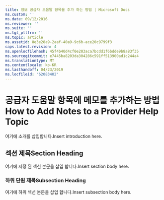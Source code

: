 ```yaml
---
title: 정보 공급자 도움말 항목을 추가 하는 방법 | Microsoft Docs
ms.custom: ''
ms.date: 09/12/2016
ms.reviewer: ''
ms.suite: ''
ms.tgt_pltfrm: ''
ms.topic: article
ms.assetid: 8e3e28a9-2aaf-40a9-9c6b-ace20c9799f3
caps.latest.revision: 4
ms.openlocfilehash: 45f4b40d4cf0e203aca7bcdd1f6bdde9b8a83f35
ms.sourcegitcommit: e7445ba8203da304286c591ff513900ad1c244a4
ms.translationtype: MT
ms.contentlocale: ko-KR
ms.lasthandoff: 04/23/2019
ms.locfileid: "62083402"
---
```

# <a name="how-to-add-notes-to-a-provider-help-topic"></a><span data-ttu-id="df78f-102">공급자 도움말 항목에 메모를 추가하는 방법</span><span class="sxs-lookup"><span data-stu-id="df78f-102">How to Add Notes to a Provider Help Topic</span></span>

<span data-ttu-id="df78f-103">여기에 소개를 삽입합니다.</span><span class="sxs-lookup"><span data-stu-id="df78f-103">Insert introduction here.</span></span>

## <a name="section-heading"></a><span data-ttu-id="df78f-104">섹션 제목</span><span class="sxs-lookup"><span data-stu-id="df78f-104">Section Heading</span></span>

<span data-ttu-id="df78f-105">여기에 지정 된 섹션 본문을 삽입 합니다.</span><span class="sxs-lookup"><span data-stu-id="df78f-105">Insert section body here.</span></span>

### <a name="subsection-heading"></a><span data-ttu-id="df78f-106">하위 단원 제목</span><span class="sxs-lookup"><span data-stu-id="df78f-106">Subsection Heading</span></span>

<span data-ttu-id="df78f-107">여기에 하위 섹션 본문을 삽입 합니다.</span><span class="sxs-lookup"><span data-stu-id="df78f-107">Insert subsection body here.</span></span>
